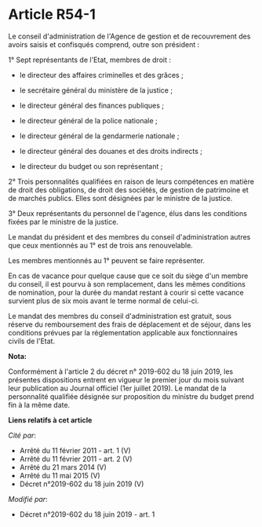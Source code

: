 # Article R54-1

Le conseil d'administration de l'Agence de gestion et de recouvrement des avoirs saisis et confisqués comprend, outre son
président :

1° Sept représentants de l'Etat, membres de droit :

- le directeur des affaires criminelles et des grâces ;

- le secrétaire général du ministère de la justice ;

- le directeur général des finances publiques ;

- le directeur général de la police nationale ;

- le directeur général de la gendarmerie nationale ;

- le directeur général des douanes et des droits indirects ;

- le directeur du budget ou son représentant ;

2° Trois personnalités qualifiées en raison de leurs compétences en matière de droit des obligations, de droit des sociétés,
de gestion de patrimoine et de marchés publics. Elles sont désignées par le ministre de la justice.

3° Deux représentants du personnel de l'agence, élus dans les conditions fixées par le ministre de la justice.

Le mandat du président et des membres du conseil d'administration autres que ceux mentionnés au 1° est de trois ans
renouvelable.

Les membres mentionnés au 1° peuvent se faire représenter.

En cas de vacance pour quelque cause que ce soit du siège d'un membre du conseil, il est pourvu à son remplacement, dans les
mêmes conditions de nomination, pour la durée du mandat restant à courir si cette vacance survient plus de six mois avant le
terme normal de celui-ci.

Le mandat des membres du conseil d'administration est gratuit, sous réserve du remboursement des frais de déplacement et de
séjour, dans les conditions prévues par la réglementation applicable aux fonctionnaires civils de l'Etat.

**Nota:**

Conformément à l'article 2 du décret n° 2019-602 du 18 juin 2019, les présentes dispositions entrent en vigueur le premier
jour du mois suivant leur publication au Journal officiel (1er juillet 2019). Le mandat de la personnalité qualifiée désignée
sur proposition du ministre du budget prend fin à la même date.

**Liens relatifs à cet article**

_Cité par_:

  - Arrêté du 11 février 2011 - art. 1 (V)
  - Arrêté du 11 février 2011 - art. 2 (V)
  - Arrêté du 21 mars 2014 (V)
  - Arrêté du 11 mai 2015 (V)
  - Décret n°2019-602 du 18 juin 2019 (V)

_Modifié par_:

  - Décret n°2019-602 du 18 juin 2019 - art. 1
